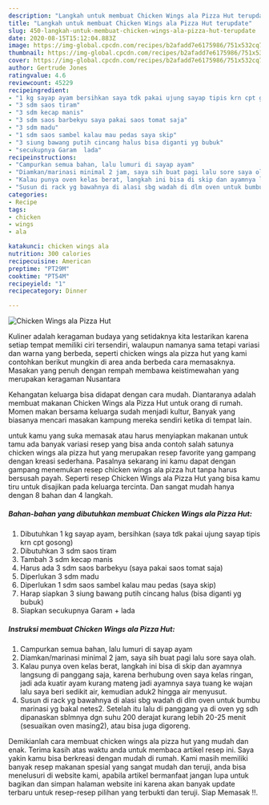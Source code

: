 ```yaml
---
description: "Langkah untuk membuat Chicken Wings ala Pizza Hut terupdate"
title: "Langkah untuk membuat Chicken Wings ala Pizza Hut terupdate"
slug: 450-langkah-untuk-membuat-chicken-wings-ala-pizza-hut-terupdate
date: 2020-08-15T15:12:04.883Z
image: https://img-global.cpcdn.com/recipes/b2afadd7e6175986/751x532cq70/chicken-wings-ala-pizza-hut-foto-resep-utama.jpg
thumbnail: https://img-global.cpcdn.com/recipes/b2afadd7e6175986/751x532cq70/chicken-wings-ala-pizza-hut-foto-resep-utama.jpg
cover: https://img-global.cpcdn.com/recipes/b2afadd7e6175986/751x532cq70/chicken-wings-ala-pizza-hut-foto-resep-utama.jpg
author: Gertrude Jones
ratingvalue: 4.6
reviewcount: 45229
recipeingredient:
- "1 kg sayap ayam bersihkan saya tdk pakai ujung sayap tipis krn cpt gosong"
- "3 sdm saos tiram"
- "3 sdm kecap manis"
- "3 sdm saos barbekyu saya pakai saos tomat saja"
- "3 sdm madu"
- "1 sdm saos sambel kalau mau pedas saya skip"
- "3 siung bawang putih cincang halus bisa diganti yg bubuk"
- "secukupnya Garam  lada"
recipeinstructions:
- "Campurkan semua bahan, lalu lumuri di sayap ayam"
- "Diamkan/marinasi minimal 2 jam, saya sih buat pagi lalu sore saya olah."
- "Kalau punya oven kelas berat, langkah ini bisa di skip dan ayamnya langsung di panggang saja, karena berhubung oven saya kelas ringan, jadi ada kuatir ayam kurang mateng jadi ayamnya saya tuang ke wajan lalu saya beri sedikit air, kemudian aduk2 hingga air menyusut."
- "Susun di rack yg bawahnya di alasi sbg wadah di dlm oven untuk bumbu marinasi yg bakal netes2. Setelah itu lalu di panggang ya di oven yg sdh dipanaskan sblmnya dgn suhu 200 derajat kurang lebih 20-25 menit (sesuaikan oven masing2), atau bisa juga digoreng."
categories:
- Recipe
tags:
- chicken
- wings
- ala

katakunci: chicken wings ala 
nutrition: 300 calories
recipecuisine: American
preptime: "PT29M"
cooktime: "PT54M"
recipeyield: "1"
recipecategory: Dinner

---
```



![Chicken Wings ala Pizza Hut](https://img-global.cpcdn.com/recipes/b2afadd7e6175986/751x532cq70/chicken-wings-ala-pizza-hut-foto-resep-utama.jpg)

Kuliner adalah keragaman budaya yang setidaknya kita lestarikan karena setiap tempat memiliki ciri tersendiri, walaupun namanya sama tetapi variasi dan warna yang berbeda, seperti chicken wings ala pizza hut yang kami contohkan berikut mungkin di area anda berbeda cara memasaknya. Masakan yang penuh dengan rempah membawa keistimewahan yang merupakan keragaman Nusantara



Kehangatan keluarga bisa didapat dengan cara mudah. Diantaranya adalah membuat makanan Chicken Wings ala Pizza Hut untuk orang di rumah. Momen makan bersama keluarga sudah menjadi kultur, Banyak yang biasanya mencari masakan kampung mereka sendiri ketika di tempat lain.

untuk kamu yang suka memasak atau harus menyiapkan makanan untuk tamu ada banyak variasi resep yang bisa anda contoh salah satunya chicken wings ala pizza hut yang merupakan resep favorite yang gampang dengan kreasi sederhana. Pasalnya sekarang ini kamu dapat dengan gampang menemukan resep chicken wings ala pizza hut tanpa harus bersusah payah.
Seperti resep Chicken Wings ala Pizza Hut yang bisa kamu tiru untuk disajikan pada keluarga tercinta. Dan sangat mudah hanya dengan 8 bahan dan 4 langkah.


<!--inarticleads1-->

##### Bahan-bahan yang dibutuhkan membuat Chicken Wings ala Pizza Hut:

1. Dibutuhkan 1 kg sayap ayam, bersihkan (saya tdk pakai ujung sayap tipis krn cpt gosong)
1. Dibutuhkan 3 sdm saos tiram
1. Tambah 3 sdm kecap manis
1. Harus ada 3 sdm saos barbekyu (saya pakai saos tomat saja)
1. Diperlukan 3 sdm madu
1. Diperlukan 1 sdm saos sambel kalau mau pedas (saya skip)
1. Harap siapkan 3 siung bawang putih cincang halus (bisa diganti yg bubuk)
1. Siapkan secukupnya Garam + lada




<!--inarticleads2-->

##### Instruksi membuat  Chicken Wings ala Pizza Hut:

1. Campurkan semua bahan, lalu lumuri di sayap ayam
1. Diamkan/marinasi minimal 2 jam, saya sih buat pagi lalu sore saya olah.
1. Kalau punya oven kelas berat, langkah ini bisa di skip dan ayamnya langsung di panggang saja, karena berhubung oven saya kelas ringan, jadi ada kuatir ayam kurang mateng jadi ayamnya saya tuang ke wajan lalu saya beri sedikit air, kemudian aduk2 hingga air menyusut.
1. Susun di rack yg bawahnya di alasi sbg wadah di dlm oven untuk bumbu marinasi yg bakal netes2. Setelah itu lalu di panggang ya di oven yg sdh dipanaskan sblmnya dgn suhu 200 derajat kurang lebih 20-25 menit (sesuaikan oven masing2), atau bisa juga digoreng.




Demikianlah cara membuat chicken wings ala pizza hut yang mudah dan enak. Terima kasih atas waktu anda untuk membaca artikel resep ini. Saya yakin kamu bisa berkreasi dengan mudah di rumah. Kami masih memiliki banyak resep makanan spesial yang sangat mudah dan teruji, anda bisa menelusuri di website kami, apabila artikel bermanfaat jangan lupa untuk bagikan dan simpan halaman website ini karena akan banyak update terbaru untuk resep-resep pilihan yang terbukti dan teruji. Siap Memasak !!. 
